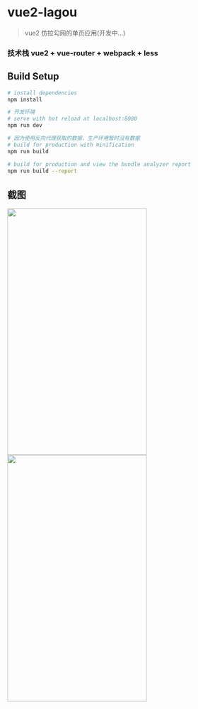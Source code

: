 # vue2-lagou

> vue2 仿拉勾网的单页应用(开发中...)

### 技术栈 vue2 + vue-router + webpack + less

## Build Setup

``` bash
# install dependencies
npm install

# 开发环境
# serve with hot reload at localhost:8080
npm run dev

# 因为使用反向代理获取的数据，生产环境暂时没有数据
# build for production with minification
npm run build

# build for production and view the bundle analyzer report
npm run build --report
```

## 截图

<img src="https://github.com/shuaixie5288/vue2-lagou/tree/master/screenshots/home.png" width="315" height="556"/><img src="https://github.com/shuaixie5288/vue2-lagou/tree/master/screenshots/search.png" width="315" height="556"/>
